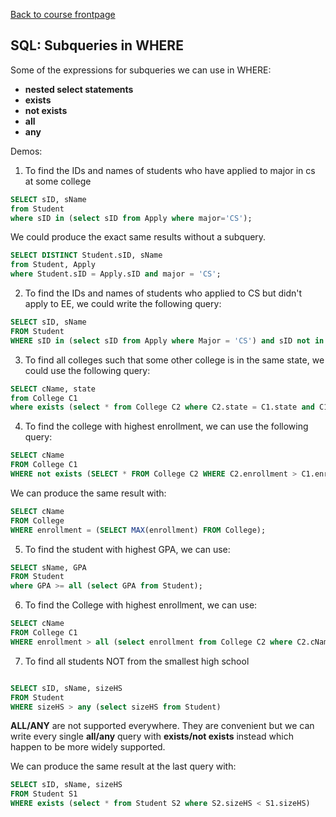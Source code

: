 [Back to course frontpage](structured-query-language.md)

## SQL: Subqueries in WHERE

Some of the expressions for subqueries we can use in WHERE:

- **nested select statements**
- **exists**
- **not exists**
- **all**
- **any**

Demos:

1. To find the IDs and names of students who have applied to major in cs at some college

```SQL
SELECT sID, sName
from Student
where sID in (select sID from Apply where major='CS');
```

We could produce the exact same results without a subquery.

```SQL
SELECT DISTINCT Student.sID, sName
from Student, Apply
where Student.sID = Apply.sID and major = 'CS';
```

2. To find the IDs and names of students who applied to CS but didn't apply to EE, we could write the following query:

```SQL
SELECT sID, sName
FROM Student
WHERE sID in (select sID from Apply where Major = 'CS') and sID not in (select sID from Apply where major = 'EE')
```

3. To find all colleges such that some other college is in the same state, we could use the following query:

```SQL
SELECT cName, state
from College C1
where exists (select * from College C2 where C2.state = C1.state and C1.cName <> C2.cName);
```

4. To find the college with highest enrollment, we can use the following query:

```SQL
SELECT cName
FROM College C1
WHERE not exists (SELECT * FROM College C2 WHERE C2.enrollment > C1.enrollment);
```

We can produce the same result with:

```SQL
SELECT cName
FROM College
WHERE enrollment = (SELECT MAX(enrollment) FROM College);
```

5. To find the student with highest GPA, we can use:

```SQL
SELECT sName, GPA
FROM Student
where GPA >= all (select GPA from Student);
```

6. To find the College with highest enrollment, we can use:

```SQL
SELECT cName
FROM College C1
WHERE enrollment > all (select enrollment from College C2 where C2.cName <> C1.cName)
```

7. To find all students NOT from the smallest high school

```SQL

SELECT sID, sName, sizeHS
FROM Student
WHERE sizeHS > any (select sizeHS from Student)
```

**ALL/ANY** are not supported everywhere. They are convenient but we can write every single **all/any** query with **exists/not exists** instead which happen to be more widely supported.

We can produce the same result at the last query with:

```SQL
SELECT sID, sName, sizeHS
FROM Student S1
WHERE exists (select * from Student S2 where S2.sizeHS < S1.sizeHS)
```
